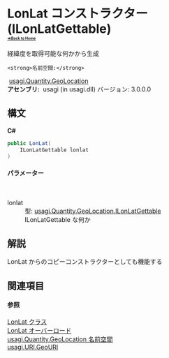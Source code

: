 # LonLat コンストラクター (ILonLatGettable)<div style="font-size:30%"><a href="https://github.com/usagi/usagi.cs/blob/master/docs/Home.md">≪Back to Home</a></div> 

経緯度を取得可能な何かから生成


    <strong>名前空間:</strong>
&nbsp;<a href="N_usagi_Quantity_GeoLocation.md">usagi.Quantity.GeoLocation</a><br /><strong>アセンブリ:</strong>
&nbsp;usagi (in usagi.dll) バージョン: 3.0.0.0

## 構文

**C#**<br />
``` C#
public LonLat(
	ILonLatGettable lonlat
)
```


#### パラメーター
&nbsp;<dl><dt>lonlat</dt><dd>型: <a href="T_usagi_Quantity_GeoLocation_ILonLatGettable.md">usagi.Quantity.GeoLocation.ILonLatGettable</a><br />ILonLatGettable な何か</dd></dl>

## 解説
LonLat からのコピーコンストラクターとしても機能する

## 関連項目


#### 参照
<a href="T_usagi_Quantity_GeoLocation_LonLat.md">LonLat クラス</a><br /><a href="Overload_usagi_Quantity_GeoLocation_LonLat__ctor.md">LonLat オーバーロード</a><br /><a href="N_usagi_Quantity_GeoLocation.md">usagi.Quantity.GeoLocation 名前空間</a><br /><a href="T_usagi_URI_GeoURI.md">usagi.URI.GeoURI</a><br />
